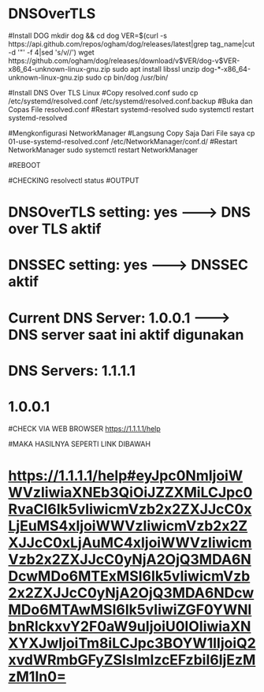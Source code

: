 # DNSOverTLS
#Install DOG
mkdir dog && cd dog
VER=$(curl -s https://api.github.com/repos/ogham/dog/releases/latest|grep tag_name|cut -d '"' -f 4|sed 's/v//')
wget https://github.com/ogham/dog/releases/download/v$VER/dog-v$VER-x86_64-unknown-linux-gnu.zip
sudo apt install libssl
unzip dog-*-x86_64-unknown-linux-gnu.zip
sudo cp bin/dog /usr/bin/

#Install DNS Over TLS Linux
#Copy resolved.conf 
sudo cp /etc/systemd/resolved.conf /etc/systemd/resolved.conf.backup
#Buka dan Copas File resolved.conf
#Restart systemd-resolved
sudo systemctl restart systemd-resolved

#Mengkonfigurasi NetworkManager
#Langsung Copy Saja Dari File saya 
cp 01-use-systemd-resolved.conf /etc/NetworkManager/conf.d/
#Restart NetworkManager
sudo systemctl restart  NetworkManager

#REBOOT

#CHECKING
resolvectl status
#OUTPUT
#  DNSOverTLS setting: yes ---> DNS over TLS aktif                 
#      DNSSEC setting: yes ---> DNSSEC aktif 
#  Current DNS Server: 1.0.0.1 ---> DNS server saat ini aktif digunakan            
#         DNS Servers: 1.1.1.1              
#                      1.0.0.1  

#CHECK VIA WEB BROWSER
https://1.1.1.1/help

#MAKA HASILNYA SEPERTI LINK DIBAWAH
# https://1.1.1.1/help#eyJpc0NmIjoiWWVzIiwiaXNEb3QiOiJZZXMiLCJpc0RvaCI6Ik5vIiwicmVzb2x2ZXJJcC0xLjEuMS4xIjoiWWVzIiwicmVzb2x2ZXJJcC0xLjAuMC4xIjoiWWVzIiwicmVzb2x2ZXJJcC0yNjA2OjQ3MDA6NDcwMDo6MTExMSI6Ik5vIiwicmVzb2x2ZXJJcC0yNjA2OjQ3MDA6NDcwMDo6MTAwMSI6Ik5vIiwiZGF0YWNlbnRlckxvY2F0aW9uIjoiU0lOIiwiaXNXYXJwIjoiTm8iLCJpc3BOYW1lIjoiQ2xvdWRmbGFyZSIsImlzcEFzbiI6IjEzMzM1In0=
